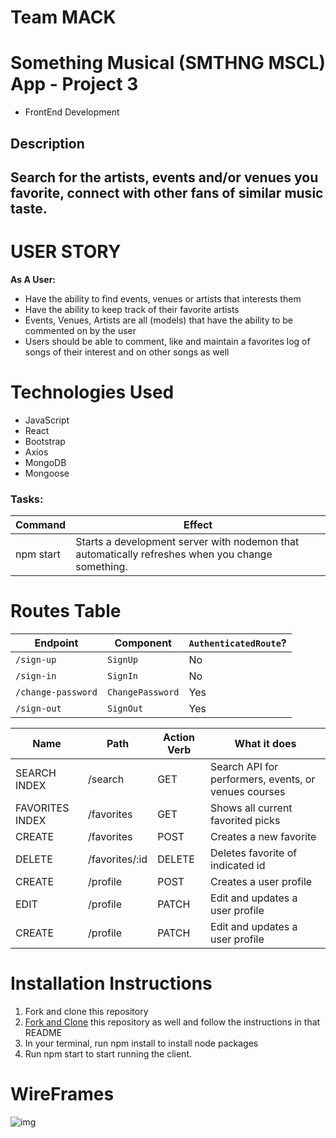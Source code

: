 # Team MACK

# Something Musical (SMTHNG MSCL) App - Project 3

- FrontEnd Development

## Description

## Search for the artists, events and/or venues you favorite, connect with other fans of similar music taste.

# USER STORY

**As A User:**

- Have the ability to find events, venues or artists that interests them
- Have the ability to keep track of their favorite artists
- Events, Venues, Artists are all (models) that have the ability to be commented on by the user
- Users should be able to comment, like and maintain a favorites log of songs of their interest and on other songs as well

# Technologies Used

- JavaScript
- React
- Bootstrap
- Axios
- MongoDB
- Mongoose

### Tasks:

| Command   | Effect                                                                                           |
| --------- | ------------------------------------------------------------------------------------------------ |
| npm start | Starts a development server with nodemon that automatically refreshes when you change something. |

# Routes Table

| Endpoint           | Component        | `AuthenticatedRoute`? |
| ------------------ | ---------------- | --------------------- |
| `/sign-up`         | `SignUp`         | No                    |
| `/sign-in`         | `SignIn`         | No                    |
| `/change-password` | `ChangePassword` | Yes                   |
| `/sign-out`        | `SignOut`        | Yes                   |

| Name            | Path           | Action Verb | What it does                                         |
| --------------- | -------------- | ----------- | ---------------------------------------------------- |
| SEARCH INDEX    | /search        | GET         | Search API for performers, events, or venues courses |
| FAVORITES INDEX | /favorites     | GET         | Shows all current favorited picks                    |
| CREATE          | /favorites     | POST        | Creates a new favorite                               |
| DELETE          | /favorites/:id | DELETE      | Deletes favorite of indicated id                     |
| CREATE          | /profile       | POST        | Creates a user profile                               |
| EDIT            | /profile       | PATCH       | Edit and updates a user profile                      |
| CREATE          | /profile       | PATCH       | Edit and updates a user profile                      |

# Installation Instructions

1. Fork and clone this repository
2. [Fork and Clone](https://github.com/katherine-kania/team-mack-api) this repository as well and follow the instructions in that README
3. In your terminal, run npm install to install node packages
4. Run npm start to start running the client.

# WireFrames

![img](wireframe.jpg)
